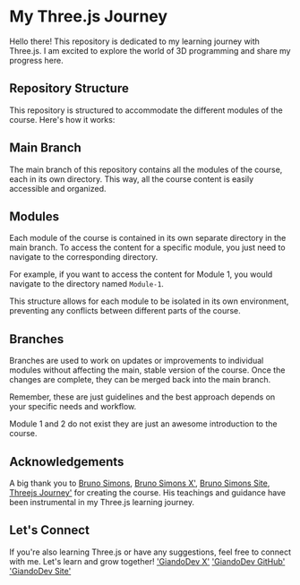 # My Three.js Journey

Hello there! This repository is dedicated to my learning journey with Three.js.
I am excited to explore the world of 3D programming and share my progress here.

## Repository Structure

This repository is structured to accommodate the different modules of the course.
Here's how it works:

## Main Branch

The main branch of this repository contains all the modules of the course,
each in its own directory. This way, all the course content is easily accessible and organized.

## Modules

Each module of the course is contained in its own separate directory in the main branch.
To access the content for a specific module, you just need to navigate to the
corresponding directory.

For example, if you want to access the content for Module 1, you would navigate
to the directory named `Module-1`.

This structure allows for each module to be isolated in its own environment,
preventing any conflicts between different parts of the course.

## Branches

Branches are used to work on updates or improvements to individual modules
without affecting the main, stable version of the course. Once the changes 
are complete, they can be merged back into the main branch.

Remember, these are just guidelines and the best approach depends on your
specific needs and workflow.

Module 1 and 2 do not exist they are just an awesome introduction to the course.

## Acknowledgements

A big thank you to [Bruno Simons](https://github.com/brunosimon), 
[Bruno Simons X'](https://twitter.com/bruno_simon),
[Bruno Simons Site](https://bruno-simon.com/), 
[Threejs Journey'](https://threejs-journey.com/)
for creating the course. His teachings and guidance have been instrumental
in my Three.js learning journey.

## Let's Connect

If you're also learning Three.js or have any suggestions, feel free to
connect with me. Let's learn and grow together!
['GiandoDev X'](https://twitter.com/Giando_Riceputi)
['GiandoDev GitHub'](https://github.com/GiandomenicoRiceputi)
['GiandoDev Site'](https://www.giando.dev/)



